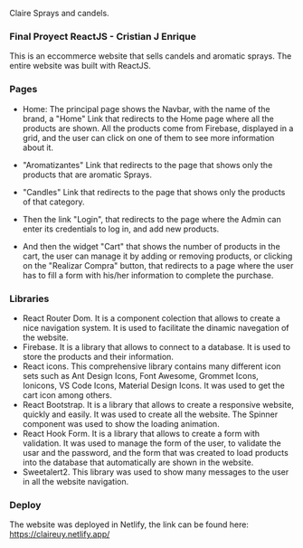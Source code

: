 Claire Sprays and candels.

### Final Proyect ReactJS - Cristian J Enrique

This is an eccommerce website that sells candels and aromatic sprays. The entire website was built with ReactJS.

### Pages

- Home: The principal page shows the Navbar, with the name of the brand, a "Home" Link that redirects to the Home page where all the products are shown. All the products come from Firebase, displayed in a grid, and the user can click on one of them to see more information about it.

- "Aromatizantes" Link that redirects to the page that shows only the products that are aromatic Sprays.
- "Candles" Link that redirects to the page that shows only the products of that category.
- Then the link "Login", that redirects to the page where the Admin can enter its credentials to log in, and add new products.
- And then the widget "Cart" that shows the number of products in the cart, the user can manage it by adding or removing products, or clicking on the "Realizar Compra" button, that redirects to a page where the user has to fill a form with his/her information to complete the purchase.

### Libraries

- React Router Dom. It is a component colection that allows to create a nice navigation system. It is used to facilitate the dinamic navegation of the website.
- Firebase. It is a library that allows to connect to a database. It is used to store the products and their information.
- React icons. This comprehensive library contains many different icon sets such as Ant Design Icons, Font Awesome, Grommet Icons, Ionicons, VS Code Icons, Material Design Icons. It was used to get the cart icon among others.
- React Bootstrap. It is a library that allows to create a responsive website, quickly and easily. It was used to create all the website. The Spinner component was used to show the loading animation.
- React Hook Form. It is a library that allows to create a form with validation. It was used to manage the form of the user, to validate the usar and the password, and the form that was created to load products into the database that automatically are shown in the website.
- Sweetalert2. This library was used to show many messages to the user in all the website navigation.

### Deploy

The website was deployed in Netlify, the link can be found here: https://claireuy.netlify.app/
